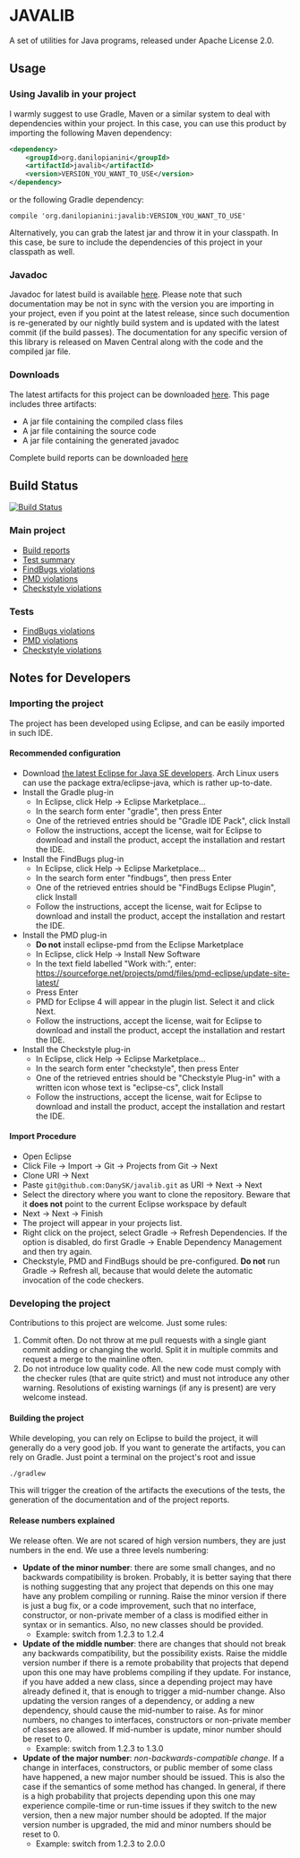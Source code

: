 # JAVALIB

A set of utilities for Java programs, released under Apache License 2.0.


## Usage


### Using Javalib in your project

I warmly suggest to use Gradle, Maven or a similar system to deal with dependencies within your project. In this case, you can use this product by importing the following Maven dependency:

```xml
<dependency>
    <groupId>org.danilopianini</groupId>
    <artifactId>javalib</artifactId>
    <version>VERSION_YOU_WANT_TO_USE</version>
</dependency>
```

or the following Gradle dependency:

```Gradle
compile 'org.danilopianini:javalib:VERSION_YOU_WANT_TO_USE'
```

Alternatively, you can grab the latest jar and throw it in your classpath. In this case, be sure to include the dependencies of this project in your classpath as well.


### Javadoc

Javadoc for latest build is available [here][Javadoc]. Please note that such documentation may be not in sync with the version you are importing in your project, even if you point at the latest release, since such documention is re-generated by our nightly build system and is updated with the latest commit (if the build passes).
The documentation for any specific version of this library is released on Maven Central along with the code and the compiled jar file.


### Downloads

The latest artifacts for this project can be downloaded [here][Jars]. This page includes three artifacts:
* A jar file containing the compiled class files
* A jar file containing the source code
* A jar file containing the generated javadoc

Complete build reports can be downloaded [here][reports]


## Build Status
[![Build Status](https://drone.io/github.com/DanySK/javalib/status.png)](https://drone.io/github.com/DanySK/javalib/latest)


### Main project
* [Build reports][dashboard]
* [Test summary][test]
* [FindBugs violations][findbugs]
* [PMD violations][pmd]
* [Checkstyle violations][checkstyle]


### Tests
* [FindBugs violations][findbugs-test]
* [PMD violations][pmd-test]
* [Checkstyle violations][checkstyle-test]


## Notes for Developers


### Importing the project
The project has been developed using Eclipse, and can be easily imported in such IDE.


#### Recommended configuration
* Download [the latest Eclipse for Java SE developers][eclipse]. Arch Linux users can use the package extra/eclipse-java, which is rather up-to-date.
* Install the Gradle plug-in
	* In Eclipse, click Help -> Eclipse Marketplace...
	* In the search form enter "gradle", then press Enter
	* One of the retrieved entries should be "Gradle IDE Pack", click Install
	* Follow the instructions, accept the license, wait for Eclipse to download and install the product, accept the installation and restart the IDE.
* Install the FindBugs plug-in
	* In Eclipse, click Help -> Eclipse Marketplace...
	* In the search form enter "findbugs", then press Enter
	* One of the retrieved entries should be "FindBugs Eclipse Plugin", click Install
	* Follow the instructions, accept the license, wait for Eclipse to download and install the product, accept the installation and restart the IDE.
* Install the PMD plug-in
	* **Do not** install eclipse-pmd from the Eclipse Marketplace
	* In Eclipse, click Help -> Install New Software
	* In the text field labelled "Work with:", enter: https://sourceforge.net/projects/pmd/files/pmd-eclipse/update-site-latest/
	* Press Enter
	* PMD for Eclipse 4 will appear in the plugin list. Select it and click Next.
	* Follow the instructions, accept the license, wait for Eclipse to download and install the product, accept the installation and restart the IDE.
* Install the Checkstyle plug-in
	* In Eclipse, click Help -> Eclipse Marketplace...
	* In the search form enter "checkstyle", then press Enter
	* One of the retrieved entries should be "Checkstyle Plug-in" with a written icon whose text is "eclipse-cs", click Install
	* Follow the instructions, accept the license, wait for Eclipse to download and install the product, accept the installation and restart the IDE.


#### Import Procedure
* Open Eclipse
* Click File -> Import -> Git -> Projects from Git -> Next
* Clone URI -> Next
* Paste `git@github.com:DanySK/javalib.git` as URI -> Next -> Next
* Select the directory where you want to clone the repository. Beware that it **does not** point to the current Eclipse workspace by default
* Next -> Next -> Finish
* The project will appear in your projects list.
* Right click on the project, select Gradle -> Refresh Dependencies. If the option is disabled, do first Gradle -> Enable Dependency Management and then try again.
* Checkstyle, PMD and FindBugs should be pre-configured. **Do not** run Gradle -> Refresh all, because that would delete the automatic invocation of the code checkers.

### Developing the project
Contributions to this project are welcome. Just some rules:
1. Commit often. Do not throw at me pull requests with a single giant commit adding or changing the world. Split it in multiple commits and request a merge to the mainline often.
2. Do not introduce low quality code. All the new code must comply with the checker rules (that are quite strict) and must not introduce any other warning. Resolutions of existing warnings (if any is present) are very welcome instead.


#### Building the project
While developing, you can rely on Eclipse to build the project, it will generally do a very good job.
If you want to generate the artifacts, you can rely on Gradle. Just point a terminal on the project's root and issue

```bash
./gradlew
```

This will trigger the creation of the artifacts the executions of the tests, the generation of the documentation and of the project reports.


#### Release numbers explained
We release often. We are not scared of high version numbers, they are just numbers in the end.
We use a three levels numbering:

* **Update of the minor number**: there are some small changes, and no backwards compatibility is broken. Probably, it is better saying that there is nothing suggesting that any project that depends on this one may have any problem compiling or running. Raise the minor version if there is just a bug fix, or a code improvement, such that no interface, constructor, or non-private member of a class is modified either in syntax or in semantics. Also, no new classes should be provided.
	* Example: switch from 1.2.3 to 1.2.4 
* **Update of the middle number**: there are changes that should not break any backwards compatibility, but the possibility exists. Raise the middle version number if there is a remote probability that projects that depend upon this one may have problems compiling if they update. For instance, if you have added a new class, since a depending project may have already defined it, that is enough to trigger a mid-number change. Also updating the version ranges of a dependency, or adding a new dependency, should cause the mid-number to raise. As for minor numbers, no changes to interfaces, constructors or non-private member of classes are allowed. If mid-number is update, minor number should be reset to 0.
	* Example: switch from 1.2.3 to 1.3.0 
* **Update of the major number**: *non-backwards-compatible change*. If a change in interfaces, constructors, or public member of some class have happened, a new major number should be issued. This is also the case if the semantics of some method has changed. In general, if there is a high probability that projects depending upon this one may experience compile-time or run-time issues if they switch to the new version, then a new major number should be adopted. If the major version number is upgraded, the mid and minor numbers should be reset to 0.
	* Example: switch from 1.2.3 to 2.0.0 


[Javadoc]: http://137.204.107.70/javalib-build/javalib/build/docs/javadoc/
[Jars]: https://drone.io/github.com/DanySK/javalib/files
[reports]: https://drone.io/github.com/DanySK/javalib/files/build/reports/reports.tar
[dashboard]: http://137.204.107.70/javalib-build/javalib/build/reports/buildDashboard/
[test]: http://137.204.107.70/javalib-build/javalib/build/reports/tests/
[checkstyle]: http://137.204.107.70/javalib-build/javalib/build/reports/checkstyle/main.html
[checkstyle-test]: http://137.204.107.70/javalib-build/javalib/build/reports/checkstyle/test.html
[findbugs]: http://137.204.107.70/javalib-build/javalib/build/reports/findbugs/main.html
[findbugs-test]: http://137.204.107.70/javalib-build/javalib/build/reports/findbugs/test.html
[pmd]: http://137.204.107.70/javalib-build/javalib/build/reports/pmd/main.html
[pmd-test]: http://137.204.107.70/javalib-build/javalib/build/reports/pmd/test.html
[eclipse]: https://eclipse.org/downloads/
